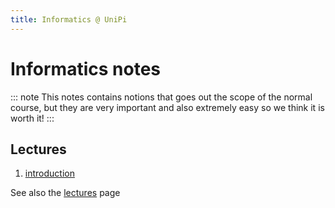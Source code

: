 ```yaml
---
title: Informatics @ UniPi
---
```


# Informatics notes

::: note
This notes contains notions that goes out the scope of the normal course, but they are very important and also extremely easy so we think it is worth it!
:::

## Lectures

1. [introduction](./lectures/introduction/)

See also the [lectures](./lectures/) page
